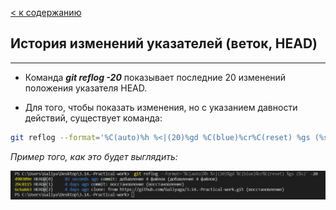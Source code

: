 [< к содержанию](./readme.md)

## **История изменений указателей (веток, HEAD)**

* ** **

* Команда __*git reflog -20*__ показывает последние 20 изменений положения указателя HEAD.


* Для того, чтобы показать изменения, но с указанием давности действий, существует команда:

~~~ bash
git reflog --format='%C(auto)%h %<|(20)%gd %C(blue)%cr%C(reset) %gs (%s)' -20
~~~
*Пример того, как это будет выглядить:* 
 
![reflog example](./assets/reflog%20example.jpg)
